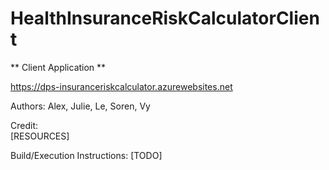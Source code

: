 # HealthInsuranceRiskCalculatorClient
** Client Application **  
  
https://dps-insuranceriskcalculator.azurewebsites.net   
  
Authors: Alex, Julie, Le, Soren, Vy  
  
Credit:  
[RESOURCES]  

Build/Execution Instructions: [TODO]  
